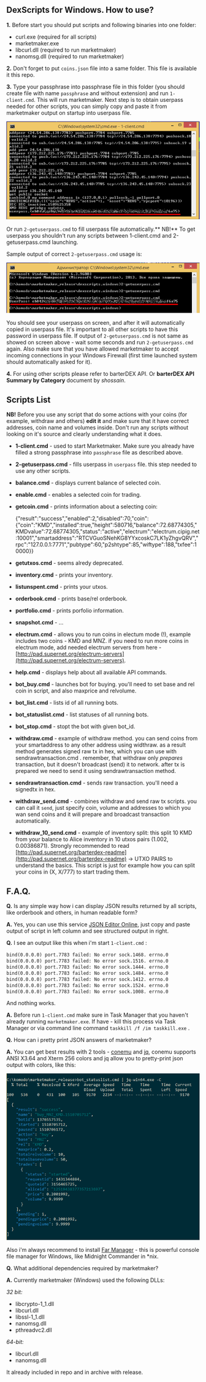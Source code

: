 ## DexScripts for Windows. How to use? ##

**1.** Before start you should put scripts and following binaries into one folder:
 
- curl.exe (required for all scripts)
- marketmaker.exe
- libcurl.dll (required to run marketmaker)
- nanomsg.dll (required to run marketmaker)

**2.** Don't forget to put `coins.json` file into a same folder. This file is available it this repo.

**3.** Type your passphrase into passphrase file in this folder (you should create file with name `passphrase` and without extension) and run `1-client.cmd`. This will run marketmaker. Next step is to obtain userpass needed for other scripts, you can simply copy and paste it from marketmaker output on startup into userpass file. 

![](./images/userpass.png)

Or run `2-getuserpass.cmd` to fill userpass file automatically.** NB!** To get userpass you shouldn't run any scripts between 1-client.cmd and 2-getuserpass.cmd launching.

Sample output of correct `2-getuserpass.cmd` usage is:

![](./images/userpass_usage.png)

You should see your userpass on screen, and after it will automatically copied in userpass file. It's important to all other scripts to have this password in userpass file. If output of `2-getuserpass.cmd` is not same as showed on screen above - wait some seconds and run `2-getuserpass.cmd` again. Also make sure that you have allowed marketmaker to accept incoming connections in your Windows Firewall (first time launched system should automatically asked for it).

**4.** For using other scripts please refer to barterDEX API. Or **barterDEX API Summary by Category** document by *shossain*.  

## Scripts List ##

**NB!** Before you use any script that do some actions with your coins (for example, withdraw and others) **edit it** and make sure that it have correct addresses, coin name and volumes inside. Don't run any scripts without looking on it's source and clearly understanding what it does.

* **1-client.cmd** - used to start Marketmaker. Make sure you already have filled a strong passphrase into `passphrase` file as described above.
* **2-getuserpass.cmd** - fills userpass in `userpass` file. this step needed to use any other scripts.
* **balance.cmd** - displays current balance of selected coin.
* **enable.cmd** - enables a selected coin for trading.
* **getcoin.cmd** - prints information about a selecting coin:


    {"result":"success","enabled":2,"disabled":70,"coin":{"coin":"KMD","installed":true,"height":580716,"balance":72.68774305,"KMDvalue":72.68774305,"status":"active","electrum":"electrum.cipig.net:10001","smartaddress":"RTCVGuoSNehKG8YYxcoskC7LK1yZhgvQRV","rpc":"127.0.0.1:7771","pubtype":60,"p2shtype":85,"wiftype":188,"txfee":10000}}


* **getutxos.cmd** - seems alredy deprecated.
* **inventory.cmd** - prints your inventory.
* **listunspent.cmd** - prints your utxos.
* **orderbook.cmd** - prints base/rel orderbook.
* **portfolio.cmd** - prints porfolio information.
* **snapshot.cmd** - ...
* **electrum.cmd** - allows you to run coins in electum mode (!), example includes two coins - KMD and MNZ. if you need to run more coins in electrum mode, add needed electrum servers from here - [http://pad.supernet.org/electrum-servers](http://pad.supernet.org/electrum-servers).
* **help.cmd** - displays help about all available API commands.
* **bot_buy.cmd** - launches bot for buying. you'll need to set base and rel coin in script, and also maxprice and relvolume.
* **bot_list.cmd** - lists id of all running bots.
* **bot_statuslist.cmd** - list statuses of all running bots.
* **bot_stop.cmd** - stopt the bot with given bot_id.
* **withdraw.cmd** - example of withdraw method. you can send coins from your smartaddress to any other address using widthraw. as a result method generates signed raw tx in hex, which you can use with sendrawtransaction.cmd . remember, that withdraw only *prepares* transaction, but it doesn't broadcast (send) it to network. after tx is prepared we need to send it using sendrawtransaction method.
* **sendrawtransaction.cmd** - sends raw transaction. you'll need a signedtx in hex. 
* **withdraw_send.cmd** - combines withdraw and send raw tx scripts. you can call it `send`, just specify coin, volume and addresses to which you wan send coins and it will prepare and broadcast transaction automatically.
* **withdraw_10_send.cmd** - example of inventory split: this split 10 KMD from your balance to Alice inventory in 10 utxos pairs (1.002, 0.00386871). Strongly recommended to read [http://pad.supernet.org/barterdex-readme](http://pad.supernet.org/barterdex-readme) -> UTXO PAIRS to understand the basics. This script is just for example how you can split your coins in  (X, X/777) to start trading them.

## F.A.Q. ##

**Q.** Is any simple way how i can display JSON results returned by all scripts, like orderbook and others, in human readable form?

**A.** Yes, you can use this service [JSON Editor Online](http://jsoneditoronline.org/), just copy and paste output of script in left column and see structured output in right.

**Q.** I see an output like this when i'm start `1-client.cmd` :

    bind(0.0.0.0) port.7783 failed: No error sock.1468. errno.0
    bind(0.0.0.0) port.7783 failed: No error sock.1516. errno.0
    bind(0.0.0.0) port.7783 failed: No error sock.1444. errno.0
    bind(0.0.0.0) port.7783 failed: No error sock.1484. errno.0
    bind(0.0.0.0) port.7783 failed: No error sock.1412. errno.0
    bind(0.0.0.0) port.7783 failed: No error sock.1524. errno.0
    bind(0.0.0.0) port.7783 failed: No error sock.1008. errno.0

And nothing works.

**A.** Before run `1-client.cmd` make sure in Task Manager that you haven't already running `marketmaker.exe`. If have - kill this process via Task Manager or via command line command `taskkill /f /im taskkill.exe` .

**Q.** How can i pretty print JSON answers of marketmaker?

**A.** You can get best results with 2 tools - [conemu](https://conemu.github.io/) and [jq](https://stedolan.github.io/jq/), conemu supports ANSI X3.64 and Xterm 256 colors and jq allow you to pretty-print json output with colors, like this:

![](./images/conemu_jq.png)

Also i'm always recommend to install [Far Manager](https://www.farmanager.com/index.php?l=en) - this is powerful console file manager for Windows, like Midnight Commander in *nix.

**Q.** What additional dependencies required by marketmaker?

**A.** Currently marketmaker (Windows) used the following DLLs:

*32 bit:*
- libcrypto-1_1.dll
- libcurl.dll
- libssl-1_1.dll
- nanomsg.dll
- pthreadvc2.dll

*64-bit:*
- libcurl.dll
- nanomsg.dll

It already included in repo and in archive with release.
